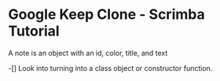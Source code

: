 # Google Keep Clone - Scrimba Tutorial

A note is an object with an id, color, title, and text

-[] Look into turning into a class object or constructor function.
